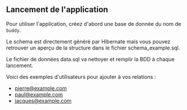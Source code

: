 ## Lancement de l'application

Pour utiliser l'application, créez d'abord une base de donnée du nom de `buddy`.

Le schema est directement généré par Hibernate mais vous pouvez retrouver un aperçu de la structure dans le fichier schema_example.sql.

Le fichier de données data.sql va nettoyer et remplir la BDD à chaque lancement.

Voici des exemples d'utilisateurs pour ajouter à vos relations :
- pierre@example.com
- paul@example.com
- jacques@example.com